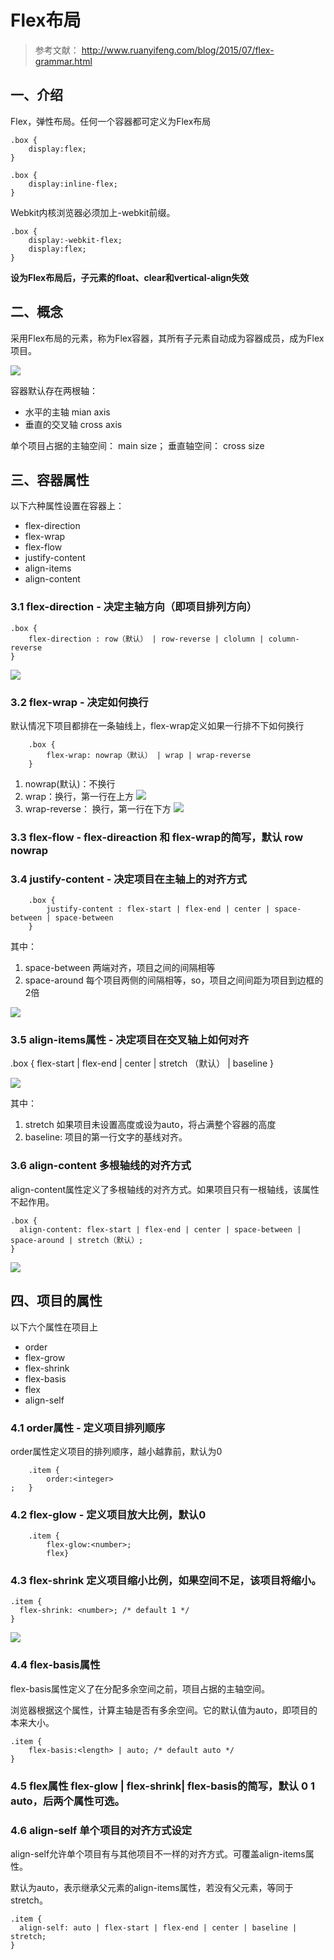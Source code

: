 # Flex布局

> 参考文献： http://www.ruanyifeng.com/blog/2015/07/flex-grammar.html

## 一、介绍

Flex，弹性布局。任何一个容器都可定义为Flex布局


```
.box {
	display:flex;
}

.box {
	display:inline-flex;
}
```
Webkit内核浏览器必须加上-webkit前缀。

```
.box {
	display:-webkit-flex;
	display:flex;
}
```

**设为Flex布局后，子元素的float、clear和vertical-align失效**


## 二、概念

采用Flex布局的元素，称为Flex容器，其所有子元素自动成为容器成员，成为Flex项目。

![](main.png)

容器默认存在两根轴： 

*  水平的主轴 mian axis
*  垂直的交叉轴 cross axis

单个项目占据的主轴空间： main size； 垂直轴空间： cross size  
  

## 三、容器属性

以下六种属性设置在容器上：

* flex-direction
* flex-wrap
* flex-flow
* justify-content
* align-items
* align-content

### 3.1 flex-direction  -   决定主轴方向（即项目排列方向）

```
.box {
	flex-direction : row（默认） | row-reverse | clolumn | column-reverse
}
```

![](flex-direction.png)


### 3.2 flex-wrap  - 决定如何换行

默认情况下项目都排在一条轴线上，flex-wrap定义如果一行排不下如何换行

```
	.box {
		flex-wrap: nowrap（默认） | wrap | wrap-reverse
	}

```

1. nowrap(默认)：不换行
2. wrap：换行，第一行在上方
![](flex-wrap.jpg)
3. wrap-reverse： 换行，第一行在下方
![](flex-wrap-reverse.jpg)

### 3.3 flex-flow - flex-direaction 和 flex-wrap的简写，默认 row nowrap

### 3.4 justify-content  - 决定项目在主轴上的对齐方式

```
	.box {
		justify-content : flex-start | flex-end | center | space-between | space-between 
	}
```
其中：

1. space-between 两端对齐，项目之间的间隔相等
2. space-around 每个项目两侧的间隔相等，so，项目之间间距为项目到边框的2倍

![](justify-content.png)

### 3.5 align-items属性 - 决定项目在交叉轴上如何对齐

.box {
	flex-start | flex-end | center | stretch （默认） | baseline 
}

![](align-items.png)

其中：

1. stretch  如果项目未设置高度或设为auto，将占满整个容器的高度
2. baseline: 项目的第一行文字的基线对齐。


### 3.6 align-content 多根轴线的对齐方式

align-content属性定义了多根轴线的对齐方式。如果项目只有一根轴线，该属性不起作用。

```
.box {
  align-content: flex-start | flex-end | center | space-between | space-around | stretch（默认）;
}
```

![](align-content.png)


## 四、项目的属性

以下六个属性在项目上

* order
* flex-grow
* flex-shrink
* flex-basis
* flex
* align-self

### 4.1 order属性 - 定义项目排列顺序
order属性定义项目的排列顺序，越小越靠前，默认为0

```
	.item {
		order:<integer>
;	}
```

### 4.2 flex-glow  -  定义项目放大比例，默认0
```
	.item {
		flex-glow:<number>;	
		flex}
```

### 4.3 flex-shrink 定义项目缩小比例，如果空间不足，该项目将缩小。

```
.item {
  flex-shrink: <number>; /* default 1 */
}
```

![](flex-shrink.jpg)

### 4.4 flex-basis属性

flex-basis属性定义了在分配多余空间之前，项目占据的主轴空间。

浏览器根据这个属性，计算主轴是否有多余空间。它的默认值为auto，即项目的本来大小。

```
.item {
	flex-basis:<length> | auto; /* default auto */
}
```
### 4.5 flex属性  flex-glow | flex-shrink| flex-basis的简写，默认 0 1 auto，后两个属性可选。

### 4.6 align-self 单个项目的对齐方式设定

align-self允许单个项目有与其他项目不一样的对齐方式。可覆盖align-items属性。

默认为auto，表示继承父元素的align-items属性，若没有父元素，等同于stretch。


```
.item {
  align-self: auto | flex-start | flex-end | center | baseline | stretch;
}
```

